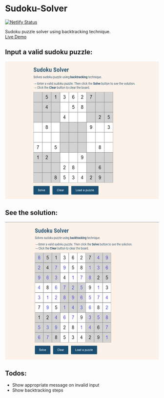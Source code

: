 # Sudoku-Solver
[![Netlify Status](https://api.netlify.com/api/v1/badges/cb92e0d2-4b59-437a-b03b-18ef36a4f9ee/deploy-status)](https://app.netlify.com/sites/sudokoo/deploys)

Sudoku puzzle solver using backtracking technique.\
[Live Demo](https://sudokoo.netlify.app/)

## Input a valid sudoku puzzle:
<img src="files/images/ss00.png" width="600" height="450">

## See the solution:
<img src="files/images/ss01.png" width="600" height="450">

## Todos:
* Show appropriate message on invalid input
* Show backtracking steps

